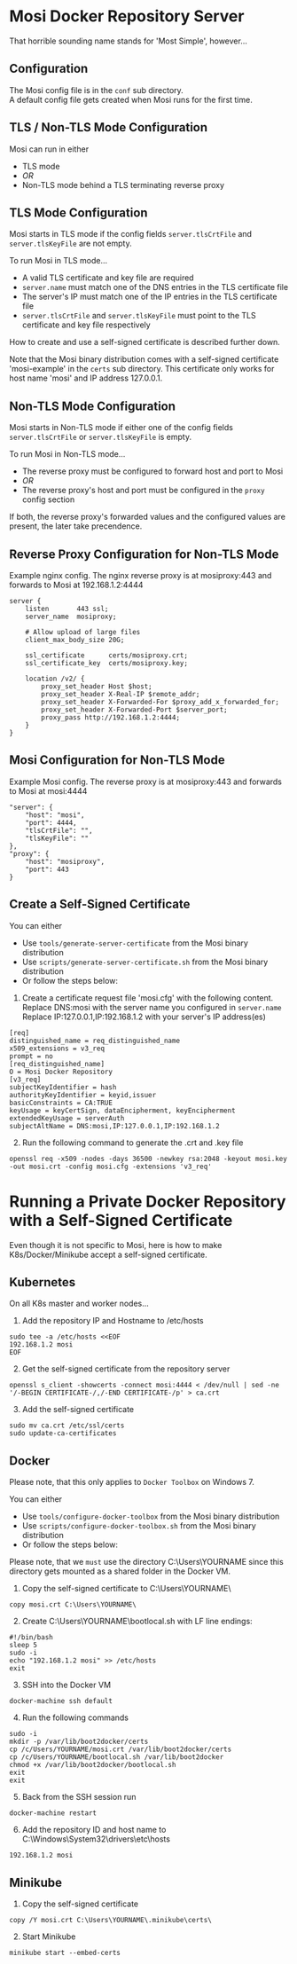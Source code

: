 # Mosi Docker Repository Server
That horrible sounding name stands for 'Most Simple', however...

## Configuration
The Mosi config file is in the `conf` sub directory.<br>
A default config file gets created when Mosi runs for the first time.

## TLS / Non-TLS Mode Configuration
Mosi can run in either
- TLS mode
- *OR*
- Non-TLS mode behind a TLS terminating reverse proxy

## TLS Mode Configuration
Mosi starts in TLS mode if the config fields `server.tlsCrtFile` and `server.tlsKeyFile` are not empty.

To run Mosi in TLS mode...
- A valid TLS certificate and key file are required
- `server.name` must match one of the DNS entries in the TLS certificate file
- The server's IP must match one of the IP entries in the TLS certificate file
- `server.tlsCrtFile` and `server.tlsKeyFile` must point to the TLS certificate and key file respectively

How to create and use a self-signed certificate is described further down.

Note that the Mosi binary distribution comes with a self-signed certificate 'mosi-example' in the `certs` sub directory. This certificate only works for host name 'mosi' and IP address 127.0.0.1.

## Non-TLS Mode Configuration
Mosi starts in Non-TLS mode if either one of the config fields `server.tlsCrtFile` or `server.tlsKeyFile` is empty.

To run Mosi in Non-TLS mode...
- The reverse proxy must be configured to forward host and port to Mosi
- *OR*
- The reverse proxy's host and port must be configured in the `proxy` config section

If both, the reverse proxy's forwarded values and the configured values are present, the later take precendence.

## Reverse Proxy Configuration for Non-TLS Mode
Example nginx config. The nginx reverse proxy is at mosiproxy:443 and forwards to Mosi at 192.168.1.2:4444
```
server {
	listen       443 ssl;
	server_name  mosiproxy;

	# Allow upload of large files
	client_max_body_size 20G;

	ssl_certificate      certs/mosiproxy.crt;
	ssl_certificate_key  certs/mosiproxy.key;

	location /v2/ {
		proxy_set_header Host $host;
		proxy_set_header X-Real-IP $remote_addr;
		proxy_set_header X-Forwarded-For $proxy_add_x_forwarded_for;
		proxy_set_header X-Forwarded-Port $server_port;
		proxy_pass http://192.168.1.2:4444;
	}
}
```

## Mosi Configuration for Non-TLS Mode
Example Mosi config. The reverse proxy is at mosiproxy:443 and forwards to Mosi at mosi:4444
```
"server": {
	"host": "mosi",
	"port": 4444,
	"tlsCrtFile": "",
	"tlsKeyFile": ""
},
"proxy": {
	"host": "mosiproxy",
	"port": 443
}
```

## Create a Self-Signed Certificate
You can either
- Use `tools/generate-server-certificate` from the Mosi binary distribution
- Use `scripts/generate-server-certificate.sh` from the Mosi binary distribution
- Or follow the steps below:

1) Create a certificate request file 'mosi.cfg' with the following content.<br>
Replace DNS:mosi with the server name you configured in `server.name`<br>
Replace IP:127.0.0.1,IP:192.168.1.2 with your server's IP address(es)

```
[req]
distinguished_name = req_distinguished_name
x509_extensions = v3_req
prompt = no
[req_distinguished_name]
O = Mosi Docker Repository
[v3_req]
subjectKeyIdentifier = hash
authorityKeyIdentifier = keyid,issuer
basicConstraints = CA:TRUE
keyUsage = keyCertSign, dataEncipherment, keyEncipherment
extendedKeyUsage = serverAuth
subjectAltName = DNS:mosi,IP:127.0.0.1,IP:192.168.1.2
```

2) Run the following command to generate the .crt and .key file
```
openssl req -x509 -nodes -days 36500 -newkey rsa:2048 -keyout mosi.key -out mosi.crt -config mosi.cfg -extensions 'v3_req'
```

# Running a Private Docker Repository with a Self-Signed Certificate
Even though it is not specific to Mosi, here is how to make K8s/Docker/Minikube accept a self-signed certificate.

## Kubernetes
On all K8s master and worker nodes...

1) Add the repository IP and Hostname to /etc/hosts
```
sudo tee -a /etc/hosts <<EOF
192.168.1.2 mosi
EOF
```

2) Get the self-signed certificate from the repository server
```
openssl s_client -showcerts -connect mosi:4444 < /dev/null | sed -ne '/-BEGIN CERTIFICATE-/,/-END CERTIFICATE-/p' > ca.crt
```

3) Add the self-signed certificate
```
sudo mv ca.crt /etc/ssl/certs
sudo update-ca-certificates
```

## Docker
Please note, that this only applies to `Docker Toolbox` on Windows 7.

You can either
- Use `tools/configure-docker-toolbox` from the Mosi binary distribution
- Use `scripts/configure-docker-toolbox.sh` from the Mosi binary distribution
- Or follow the steps below:

Please note, that we `must` use the directory C:\Users\YOURNAME since this directory gets mounted as a shared folder in the Docker VM.

1) Copy the self-signed certificate to C:\Users\YOURNAME\
```
copy mosi.crt C:\Users\YOURNAME\
```

2) Create C:\Users\YOURNAME\bootlocal.sh with LF line endings:
```
#!/bin/bash
sleep 5
sudo -i
echo "192.168.1.2 mosi" >> /etc/hosts
exit
```

3) SSH into the Docker VM
```
docker-machine ssh default
```

4) Run the following commands
```
sudo -i
mkdir -p /var/lib/boot2docker/certs
cp /c/Users/YOURNAME/mosi.crt /var/lib/boot2docker/certs
cp /c/Users/YOURNAME/bootlocal.sh /var/lib/boot2docker
chmod +x /var/lib/boot2docker/bootlocal.sh
exit
exit
```

5) Back from the SSH session run
```
docker-machine restart
```

6) Add the repository ID and host name to C:\Windows\System32\drivers\etc\hosts
```
192.168.1.2 mosi
```

## Minikube

1) Copy the self-signed certificate
```
copy /Y mosi.crt C:\Users\YOURNAME\.minikube\certs\
```

2) Start Minikube
```
minikube start --embed-certs
```
